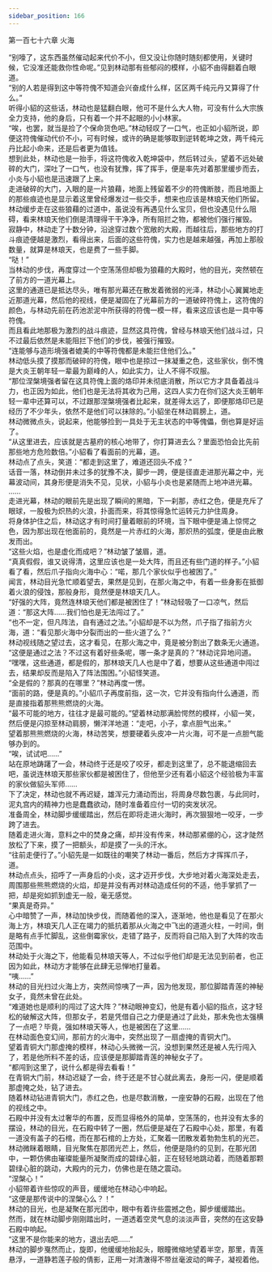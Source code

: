 ```yaml
---
sidebar_position: 166
---
```

 第一百七十六章 火海


“别嚎了，这东西虽然催动起来代价不小，但又没让你随时随刻都使用，关键时候，它没准还能救你性命呢。”见到林动那有些郁闷的模样，小貂不由得翻着白眼道。  
“别的人若是得到这中等符傀不知道会兴奋成什么样，区区两千纯元丹又算得了什么。”  
听得小貂的这些话，林动也是猛翻白眼，他可不是什么大人物，可没有什么大宗族全力支持，他的身后，只有着一个并不起眼的小小林家。  
“唉，也罢，就当是捡了个保命货色吧。”林动轻叹了一口气，也正如小貂所说，即便这符傀催动代价不小，可有时候，或许的确是能够取到逆转乾坤之效，两千纯元丹比起小命来，还是后者更为值钱。  
想到此处，林动也是一抬手，将这符傀收入乾坤袋中，然后转过头，望着不远处破碎的大门，深吐了一口气，也没有犹豫，挥了挥手，便是率先对着那里缓步而去，小炎与小貂也是迅速跟了上来。  
走进破碎的大门，入眼的是一片狼藉，地面上残留着不少的符傀断肢，而且地面上的那些痕迹也是显示着这里曾经爆发过一些交手，想来也应该是林琅天他们所留。  
林动缓步走在这些狼藉的过道中，虽说没有再遇见什么宝贝，但也没遇见什么阻碍，看来林琅天他们倒是清理得干干净净，所有阻拦之物，都被他们强行摧毁。  
寂静中，林动走了十数分钟，沿途穿过数个宽敞的大殿，而越往后，那些地方的打斗痕迹便越是激烈，看得出来，后面的这些符傀，实力也是越来越强，再加上那般数量，就算是林琅天，也是费了一些手脚。  
“哒！”  
当林动的步伐，再度穿过一个空荡荡但却极为狼藉的大殿时，他的目光，突然顿在了前方的一道光幕上。  
这里的通道已是抵达尽头，唯有那光幕还在散发着微弱的光泽，林动小心翼翼地走近那道光幕，然后他的视线，便是凝固在了光幕前方的一道破碎符傀上，这符傀的颜色，与林动先前在药池淤泥中所获得的符傀一模一样，看来这应该也是一具中等符傀。  
而且看此地那极为激烈的战斗痕迹，显然这具符傀，曾经与林琅天他们战斗过，只不过最后依然是未能阻拦下他们的步伐，被强行摧毁。  
“连能够与造形境强者媲美的中等符傀都是未能拦住他们么。”  
林动低头摸了摸那而破碎的符傀，眼中也是掠过一抹凝重之色，这些家伙，倒不愧是大炎王朝年轻一辈最为巅峰的人，如此实力，让人不得不叹服。  
“那位涅槃境强者留在这具符傀上面的烙印并未彻底消散，所以它方才具备着战斗力，也正因为如此，他们也是无法将其收为己用，这四人实力在你们这大炎王朝年轻一辈中还算可以，不过跟那涅槃境强者比起来，就差得太远了，即便那烙印已是经历了不少年头，依然不是他们可以抹除的。”小貂坐在林动肩膀上，道。  
林动微微点头，说起来，他能够捡到一具处于无主状态的中等傀儡，倒也算是好运了。  
“从这里进去，应该就是古墓府的核心地带了，你打算进去么？里面恐怕会比先前那些地方危险数倍。”小貂看了看面前的光幕，道。  
林动点了点头，笑道：“都走到这里了，难道还回头不成？”  
话音一落，林动倒并未过多的犹豫不决，脚步一跨，便是径直走进那光幕之中，光幕波动间，其身形便是消失不见，见状，小貂与小炎也是紧随而上地冲进光幕。  
……  
走进光幕，林动的眼前先是出现了瞬间的黑暗，下一刹那，赤红之色，便是充斥了眼球，一股极为炽热的火浪，扑面而来，将其惊得急忙运转元力护住周身。  
将身体护住之后，林动这才有时间打量着眼前的环境，当下眼中便是涌上惊愕之色，因为那出现在他面前的，竟然是一片赤红的火海，那炽热的弧度，便是由此散发而出。  
“这些火焰，也是虚化而成吧？”林动皱了皱眉，道。  
“真真假假，谁又说得清，这里应该也是一处大阵，而且还有些门道的样子。”小貂看了看，然后爪子指向火海中心：“喏，那几个家伙似乎也被困了。”  
闻言，林动目光急忙顺着望去，果然是见到，在那火海之中，有着一些身影在抵御着火浪的侵蚀，那般身形，竟然便是林琅天几人。  
“好强的大阵，竟然连林琅天他们都是被困住了！”林动轻吸了一口凉气，然后道：“那这大阵……我们怕也是无法闯过了。”  
“也不一定，但凡阵法，自有通过之法。”小貂却是不以为然，爪子指了指前方火海，道：“看见那火海中分裂而出的一些火道了么？”  
林动视线随之望过去，这才看见，在那火海之中，竟是被分割出了数条无火通道。  
“这便是通过之法？不过这有着好些条呢，哪一条才是真的？”林动诧异地问道。  
“嘿嘿，这些通道，都是假的，那林琅天几人也是中了着，想要从这些通道中闯过去，结果却反而是陷入了阵法围困。”小貂怪笑道。  
“全是假的？那真的在哪里？”林动再度一愣。  
“面前的路，便是真的。”小貂爪子再度前指，这一次，它并没有指向什么通道，而是直接指着那熊熊燃烧的火海。  
“最不可能的地方，往往才是最可能的。”望着林动那满脸愕然的模样，小貂一笑，然后便是闪掠至林动肩膀，懒洋洋地道：“走吧，小子，拿点胆气出来。”  
望着那熊熊燃烧的火海，林动苦笑，想要硬着头皮冲一片火海，可不是一点胆气能够办到的。  
“唉，试试吧……”  
站在原地踌躇了一会，林动终于还是咬了咬牙，都走到这里了，总不能退缩回去吧，虽说连林琅天那些家伙都是被困住了，但他至少还有着小貂这个经验极为丰富的家伙做貂头军师……  
下了决定，林动也就不再迟疑，雄浑元力涌动而出，将周身尽数包裹，与此同时，泥丸宫内的精神力也是蠢蠢欲动，随时准备着应付一切的突发状况。  
准备周全，林动脚步缓缓踏出，然后在即将走进火海时，再次狠狠地一咬牙，一步跨了进去。  
随着走进火海，意料之中的焚身之痛，却并没有传来，林动那紧绷的心，这才陡然放松了下来，摸了一把额头，却是摸了一头的汗水。  
“往前走便行了。”小貂先是一如既往的嘲笑了林动一番后，然后方才挥挥爪子，道。  
林动点点头，招呼了一声身后的小炎，这才迈开步伐，大步地对着火海深处走去，周围那些熊熊燃烧的火焰，却是并没有再对林动造成任何的不适，他手掌抓了一把，却是宛如抓到虚无一般，毫无感觉。  
“果真是奇异。”  
心中暗赞了一声，林动加快步伐，而随着他的深入，逐渐地，他也是看见了在那火海上方，林琅天几人正在竭力的抵抗着那从火海之中飞出的道道火柱，一时间，倒是略有点手忙脚乱，这些倒霉家伙，走错了路子，反而将自己陷入到了大阵的攻击范围中。  
林动处于火海之下，他能看见林琅天等人，不过似乎他们却是无法见到前者，也正因为如此，林动方才能够在此肆无忌惮地打量着。  
“咦……”  
林动的目光扫过火海上方，突然间惊咦了一声，因为他发现，那位脚踏青莲的神秘女子，竟然未曾在此处。  
“难道她也是顺利的闯过了这大阵？”林动眼神变幻，他是有着小貂的指点，这才轻松的破解这大阵，但那女子，若是凭借自己之力便是通过了此处，那未免也太强横了一点吧？毕竟，强如林琅天等人，也是被困在了这里……  
在林动面色变幻间，那前方的火海中，突然出现了一扇虚掩的青铜大门。  
望着青铜大门那虚掩的模样，林动心头微微一沉，没想到果然还是被人先行闯入了，若是他所料不差的话，应该便是那脚踏青莲的神秘女子了。  
“都闯到这里了，说什么都是得去看看！”  
在青铜大门前，林动迟疑了一会，终于还是不甘心就此离去，身形一闪，便是顺着那虚掩之处，钻了进去。  
随着林动钻进青铜大门，赤红之色，也是尽数消散，一座安静的石殿，出现在了他的视线之中。  
石殿中并没有太过奢华的布置，反而显得格外的简单，空荡荡的，也并没有太多的摆设，林动的目光，在石殿中转了一圈，然后便是凝在了石殿中心处，那里，有着一道没有盖子的石棺，而在那石棺的上方处，汇聚着一团散发着勃勃生机的光芒。  
林动微眯着眼睛，目光聚焦在那团光芒上，然后，他便是隐约的见到，在那光团中，一颗仿佛由璀璨能量所凝聚而成的碧绿心脏，正在轻轻地跳动着，而随着那颗碧绿心脏的跳动，大殿内的元力，仿佛也是在随之震动。  
“涅槃心！”  
小貂带着许些惊叹的声音，缓缓地在林动心中响起。  
“这便是那传说中的涅槃心么？！”  
林动的目光，也是凝聚在那光团中，眼中有着许些震撼之色，脚步缓缓踏出。  
然而，就在林动脚步刚刚踏出时，一道透着空灵气息的淡淡声音，突然的在这安静石殿中响起。  
“这里不是你能来的地方，退出去吧……”  
林动的脚步戛然而止，旋即，他缓缓地抬起头，眼瞳微缩地望着半空，那里，青莲悬浮，一道静若莲子般的倩影，正用一对清澈得不带丝毫波动的眸子，凝视着他。  
  
  

